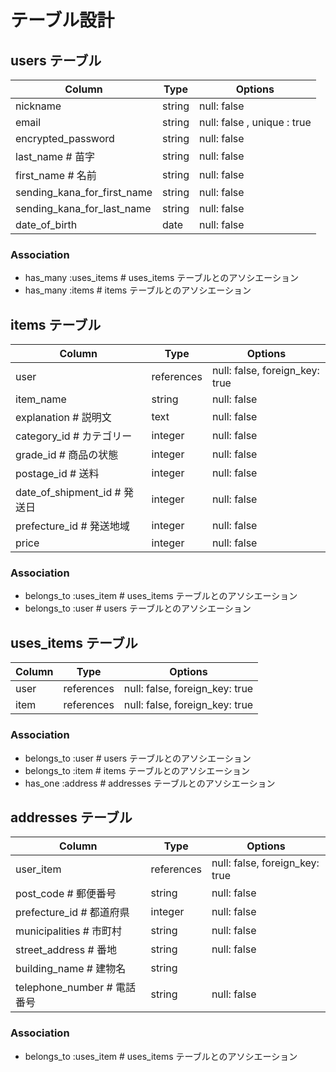 # テーブル設計

## users テーブル
|Column                           |Type             |Options                           |
|---------------------------------|-----------------|----------------------------------|
|nickname                         |string           |null: false                       |
|email                            |string           |null: false , unique : true       |
|encrypted_password               |string           |null: false                       |
|last_name  # 苗字                 |string           |null: false                       |
|first_name  # 名前                |string           |null: false                       |
|sending_kana_for_first_name      |string           |null: false                       |
|sending_kana_for_last_name       |string           |null: false                       |
|date_of_birth                    |date             |null: false                       |
### Association
- has_many :uses_items  # uses_items テーブルとのアソシエーション
- has_many :items # items テーブルとのアソシエーション

## items テーブル
|Column                            |Type             |Options                           |
|----------------------------------|-----------------|----------------------------------|
|user                             |references       |null: false, foreign_key: true    |
|item_name                         |string           |null: false                       |
|explanation  # 説明文              |text             |null: false                       |
|category_id  # カテゴリー           |integer          |null: false                       |
|grade_id  # 商品の状態              |integer          |null: false                       |
|postage_id  # 送料                 |integer          |null: false                       |
|date_of_shipment_id  # 発送日      |integer          |null: false                       |
|prefecture_id  # 発送地域          |integer         |null: false                       |
|price                             |integer          |null: false                       |
### Association
- belongs_to :uses_item  # uses_items テーブルとのアソシエーション
- belongs_to :user  # users テーブルとのアソシエーション

## uses_items テーブル
|Column                           |Type             |Options                           |
|---------------------------------|-----------------|----------------------------------|
|user                             |references       |null: false, foreign_key: true    |
|item                             |references       |null: false, foreign_key: true    |
### Association
- belongs_to :user  # users テーブルとのアソシエーション
- belongs_to :item # items テーブルとのアソシエーション
- has_one :address  # addresses テーブルとのアソシエーション

## addresses テーブル
|Column                            |Type             |Options                           |
|----------------------------------|-----------------|----------------------------------|
|user_item                         |references       |null: false, foreign_key: true    |
|post_code  # 郵便番号               |string           |null: false                       |
|prefecture_id # 都道府県           |integer          |null: false                       |
|municipalities  # 市町村           |string           |null: false                       |
|street_address  # 番地             |string           |null: false                       |
|building_name  # 建物名            |string           |                                   |
|telephone_number  # 電話番号        |string           |null: false                       |
### Association
- belongs_to :uses_item  # uses_items テーブルとのアソシエーション

